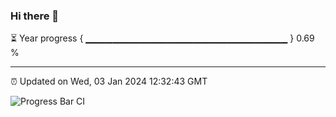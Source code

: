### Hi there 👋

⏳ Year progress { ▁▁▁▁▁▁▁▁▁▁▁▁▁▁▁▁▁▁▁▁▁▁▁▁▁▁▁▁▁▁ } 0.69 %

---

⏰ Updated on Wed, 03 Jan 2024 12:32:43 GMT

![Progress Bar CI](https://github.com/ZhaoGui/ZhaoGui/workflows/Progress%20Bar%20CI/badge.svg)
